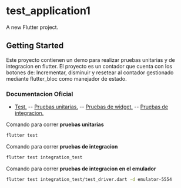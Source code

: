 # test_application1  
  
A new Flutter project.  
  
## Getting Started  
  
Este proyecto contienen un demo para realizar pruebas unitarias y de integracion en flutter.
El proyecto es un contador que cuenta con los botones de: Incrementar, disminuir y resetear al contador gestionado mediante flutter_bloc como manejador de estado.
  
### Documentacion Oficial

- [Test.](https://docs.flutter.dev/cookbook/testing) 
-- [Pruebas unitarias.](https://docs.flutter.dev/cookbook/testing/unit/introduction) 
-- [Pruebas de widget.](https://docs.flutter.dev/cookbook/testing/widget/introduction) 
-- [Pruebas de integracion.](https://docs.flutter.dev/testing/integration-tests) 

Comando para correr **pruebas unitarias**
```sh
flutter test
```
Comando para correr **pruebas de integracion**
```sh
flutter test integration_test
```

Comando para correr **pruebas de integracion en el emulador**
```sh
flutter test integration_test/test_driver.dart -d emulator-5554
```
